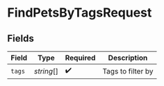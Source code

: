 # FindPetsByTagsRequest


## Fields

| Field              | Type               | Required           | Description        |
| ------------------ | ------------------ | ------------------ | ------------------ |
| `tags`             | *string*[]         | :heavy_check_mark: | Tags to filter by  |